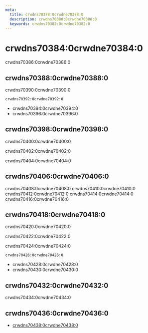 ```yaml
---
meta:
  title: crwdns70378:0crwdne70378:0
  description: crwdns70380:0crwdne70380:0
  keywords: crwdns70382:0crwdne70382:0
---
```


# crwdns70384:0crwdne70384:0

crwdns70386:0crwdne70386:0

<entry-ad />

## crwdns70388:0crwdne70388:0

crwdns70390:0crwdne70390:0

`crwdns70392:0crwdne70392:0`

- crwdns70394:0crwdne70394:0
- crwdns70396:0crwdne70396:0

## crwdns70398:0crwdne70398:0

crwdns70400:0crwdne70400:0

  crwdns70402:0crwdne70402:0

  crwdns70404:0crwdne70404:0

## crwdns70406:0crwdne70406:0

crwdns70408:0crwdne70408:0
<alert type="success">crwdns70410:0crwdne70410:0</alert>
<alert type="info">crwdns70412:0crwdne70412:0</alert>
<alert type="warning">crwdns70414:0crwdne70414:0</alert>
<alert type="error">crwdns70416:0crwdne70416:0</alert>

## crwdns70418:0crwdne70418:0

crwdns70420:0crwdne70420:0

  crwdns70422:0crwdne70422:0

  crwdns70424:0crwdne70424:0

  `crwdns70426:0crwdne70426:0`

- crwdns70428:0crwdne70428:0
- crwdns70430:0crwdne70430:0

## crwdns70432:0crwdne70432:0

crwdns70434:0crwdne70434:0

## crwdns70436:0crwdne70436:0

- [crwdns70438:0crwdne70438:0]()

<backmatter />
